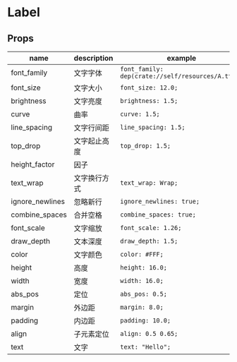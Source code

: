 # Label
## Props
|name|description|example|
|--|--|--|
|font_family|文字字体|`font_family: dep(crate://self/resources/A.ttf);`|
|font_size|文字大小|`font_size: 12.0;`|
|brightness|文字亮度|`brightness: 1.5;`|
|curve|曲率|`curve: 1.5;`|
|line_spacing|文字行间距|`line_spacing: 1.5;`|
|top_drop|文字起止高度|`top_drop: 1.5;`|
|height_factor|因子||
|text_wrap|文字换行方式|`text_wrap: Wrap;`|
|ignore_newlines|忽略新行|`ignore_newlines: true;`|
|combine_spaces|合并空格|`combine_spaces: true;`|
|font_scale|文字缩放|`font_scale: 1.26;`|
|draw_depth|文本深度|`draw_depth: 1.5;`|
|color|文字颜色|`color: #FFF;`|
|height|高度|`height: 16.0;`|
|width|宽度|`width: 16.0;`|
|abs_pos|定位|`abs_pos: 0.5;`|
|margin|外边距|`margin: 8.0;`|
|padding|内边距|`padding: 10.0;`|
|align|子元素定位|`align: 0.5 0.65;`|
|text|文字|`text: "Hello";`|